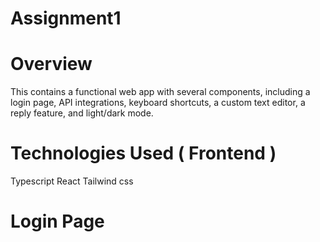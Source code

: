 # Assignment1

# Overview
 This contains a functional web app with several components, including a login page, API integrations, keyboard shortcuts, a custom text editor, a reply feature, and light/dark mode.

# Technologies Used ( Frontend )
 Typescript
 React
 Tailwind css

 # Login Page
 
